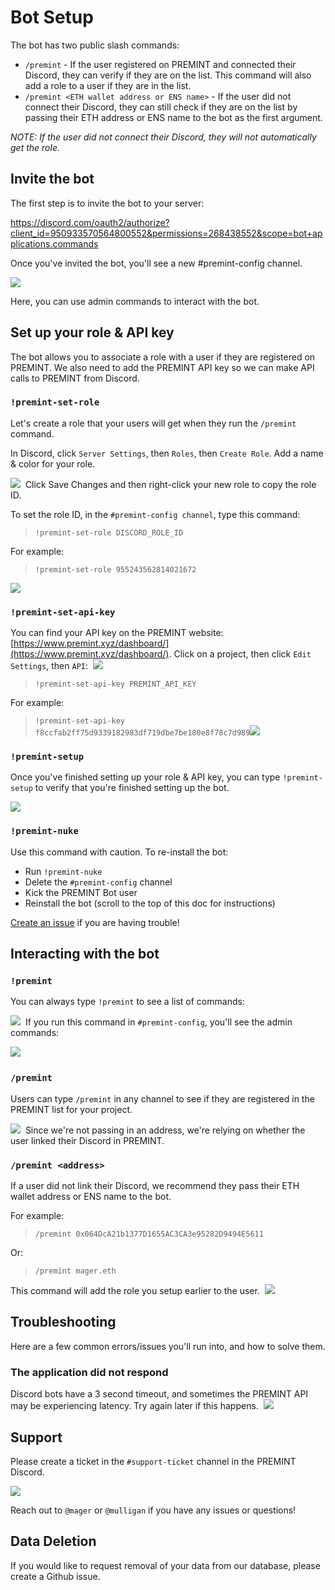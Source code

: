 # Bot Setup

The bot has two public slash commands:

- `/premint` - If the user registered on PREMINT and connected their Discord, they can verify if they are on the list. This command will also add a role to a user if they are in the list.
- `/premint <ETH wallet address or ENS name>` - If the user did not connect their Discord, they can still check if they are on the list by passing their ETH address or ENS name to the bot as the first argument.

_NOTE: If the user did not connect their Discord, they will not automatically get the role._

## Invite the bot

The first step is to invite the bot to your server:

https://discord.com/oauth2/authorize?client_id=950933570564800552&permissions=268438552&scope=bot+applications.commands

Once you've invited the bot, you'll see a new #premint-config channel.

![](./static/images/1.png)

Here, you can use admin commands to interact with the bot.

## Set up your role & API key

The bot allows you to associate a role with a user if they are registered on PREMINT. We also need to add the PREMINT API key so we can make API calls to PREMINT from Discord.

### `!premint-set-role`

Let's create a role that your users will get when they run the `/premint` command.

In Discord, click `Server Settings`, then `Roles`, then `Create Role`. Add a name & color for your role.​

![](./static/images/2.png)
​
Click Save Changes and then right-click your new role to copy the role ID.

To set the role ID, in the `#premint-config channel`, type this command:

> `!premint-set-role DISCORD_ROLE_ID`

For example:

> `!premint-set-role 955243562814021672`

![](./static/images/3.png)

### `!premint-set-api-key`

You can find your API key on the PREMINT website: [https://www.premint.xyz/dashboard/](https://www.premint.xyz/dashboard/). Click on a project, then click `Edit Settings`, then `API`:
​
![](./static/images/4.png)
​
> `!premint-set-api-key PREMINT_API_KEY`

For example:

> `!premint-set-api-key f8ccfab2ff75d9339182983df719dbe7be180e8f78c7d989`
​
![](./static/images/5.png)

### `!premint-setup`

Once you've finished setting up your role & API key, you can type `!premint-setup` to verify that you're finished setting up the bot.

![](./static/images/6.png)

### `!premint-nuke`

Use this command with caution. To re-install the bot:

- Run `!premint-nuke`
- Delete the `#premint-config` channel
- Kick the PREMINT Bot user
- Reinstall the bot (scroll to the top of this doc for instructions)

[Create an issue](https://github.com/premint/premintbot/issues) if you are having trouble!

## Interacting with the bot

### `!premint`

You can always type `!premint` to see a list of commands:

![](./static/images/7.png)
​
If you run this command in `#premint-config`, you'll see the admin commands:

![](./static/images/8.png)
​​
### `/premint`

Users can type `/premint` in any channel to see if they are registered in the PREMINT list for your project.

![](./static/images/9.png)
​
Since we're not passing in an address, we're relying on whether the user linked their Discord in PREMINT.

### `/premint <address>`

If a user did not link their Discord, we recommend they pass their ETH wallet address or ENS name to the bot.

For example:

> `/premint 0x064DcA21b1377D1655AC3CA3e95282D9494E5611`

Or:

> `/premint mager.eth`

This command will add the role you setup earlier to the user.
​
![](./static/images/10.png)

## Troubleshooting

Here are a few common errors/issues you'll run into, and how to solve them.

### The application did not respond

Discord bots have a 3 second timeout, and sometimes the PREMINT API may be experiencing latency. Try again later if this happens.
​
![](./static/images/11.png)

## Support

Please create a ticket in the `#support-ticket` channel in the PREMINT Discord.

![](./static/images/12.png)

Reach out to `@mager` or `@mulligan` if you have any issues or questions!

## Data Deletion

If you would like to request removal of your data from our database, please create a Github issue.